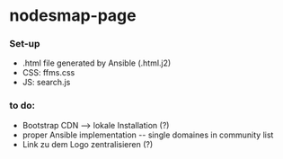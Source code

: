 # nodesmap-page

### Set-up

- .html file generated by Ansible (.html.j2)
- CSS: ffms.css
- JS: search.js


### to do:

- Bootstrap CDN --> lokale Installation (?)
- proper Ansible implementation
-- single domaines in community list 
- Link zu dem Logo zentralisieren (?)
